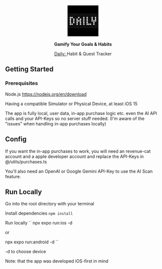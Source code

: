 <p align="center">
  <picture>
    <img src="https://github.com/semkolol/daily/blob/main/assets/images/logo.png" height="100" alt="Daily logo">
  </picture>
</p>

<p align="center">
  <strong>Gamify Your Goals & Habits</strong>
</p>

<p align="center">
  <a href="https://apps.apple.com/us/app/daily-habit-quest-tracker/id6746382725?platform=iphone">
    Daily:
  </a> 
   Habit & Quest Tracker
</p>

## Getting Started
### Prerequisites

Node.js
https://nodejs.org/en/download

Having a compatible Simulator or Physical Device, at least iOS 15

The app is fully local, user data, in-app purchase logic etc. even the AI API calls and your API-Keys so no server stuff needed.
(I'm aware of the "issues" when handling in-app purchases locally)

## Config
If you want the in-app purchases to work, you will need an revenue-cat account and a apple developer account and replace the API-Keys in @/utils/purchases.ts

You'll also need an OpenAI or Google Gemini API-Key to use the AI Scan feature.

## Run Locally
Go into the root directory with your terminal

Install dependencies
``
  npm install
``

Run locally
``
  npx expo run:ios -d

  or

  npx expo run:android -d
``

-d to choose device

Note: that the app was developed iOS-first in mind
